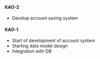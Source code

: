 #### КАО-2
- Develop account saving system
#### KAO-1 
- Start of development of account system
- Starting data model design
- Integration with DB